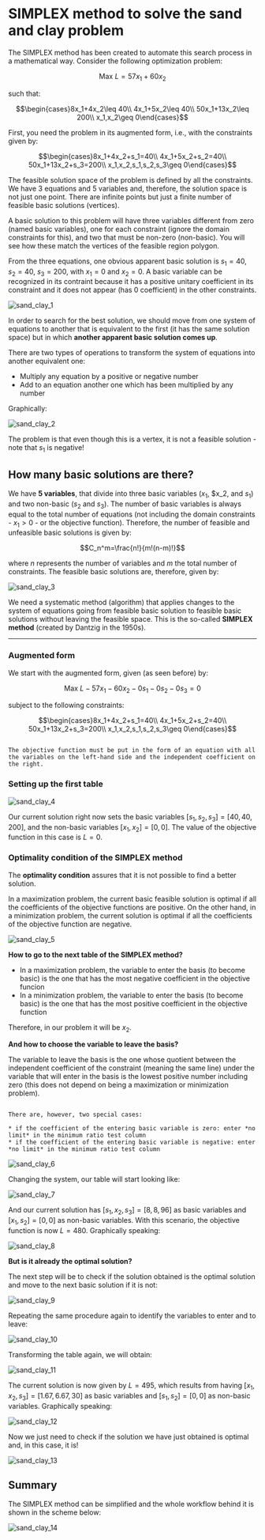 # SIMPLEX method to solve the sand and clay problem

The SIMPLEX method has been created to automate this search process in a mathematical way. Consider the following optimization problem:

$$\text{Max }L=57x_1+60x_2$$

such that:

$$\begin{cases}8x_1+4x_2\leq 40\\ 4x_1+5x_2\leq 40\\ 50x_1+13x_2\leq 200\\ x_1,x_2\geq 0\end{cases}$$

First, you need the problem in its augmented form, i.e., with the constraints given by:

$$\begin{cases}8x_1+4x_2+s_1=40\\ 4x_1+5x_2+s_2=40\\ 50x_1+13x_2+s_3=200\\ x_1,x_2,s_1,s_2,s_3\geq 0\end{cases}$$

The feasible solution space of the problem is defined by all the constraints. We have 3 equations and 5 variables and, therefore, the solution space is not just one point. There are infinite points but just a finite number of feasible basic solutions (vertices).

A basic solution to this problem will have three variables different from zero (named basic variables), one for each constraint (ignore the domain constraints for this), and two that must be non-zero (non-basic). You will see how these match the vertices of the feasible region polygon.

From the three equations, one obvious apparent basic solution is $s_1=40$, $s_2=40$, $s_3=200$, with $x_1=0$ and $x_2=0$. A basic variable can be recognized in its contraint because it has a positive unitary coefficient in its constraint and it does not appear (has 0 coefficient) in the other constraints.

![sand_clay_1](./figs/sand_clay_1.png)

In order to search for the best solution, we should move from one system of equations to another that is equivalent to the first (it has the same solution space) but in which **another apparent basic solution comes up**.

There are two types of operations to transform the system of equations into another equivalent one:

* Multiply any equation by a positive or negative number
* Add to an equation another one which has been multiplied by any number

Graphically:

![sand_clay_2](./figs/sand_clay_2.png)

The problem is that even though this is a vertex, it is not a feasible solution - note that $s_1$ is negative!

## How many basic solutions are there?

We have **5 variables**, that divide into three basic variables ($x_1$, $x_2, and $s_1$) and two non-basic ($s_2$ and $s_3$). The number of basic variables is always equal to the total number of equations (not including the domain constraints - $x_1>0$ - or the objective function). Therefore, the number of feasible and unfeasible basic solutions is given by:

$$C_n^m=\frac{n!}{m!(n-m)!}$$

where $n$ represents the number of variables and $m$ the total number of constraints. The feasible basic solutions are, therefore, given by:

![sand_clay_3](./figs/sand_clay_3.png)

We need a systematic method (algorithm) that applies changes to the system of equations going from feasible basic solution to feasible basic solutions without leaving the feasible space. This is the so-called **SIMPLEX method** (created by Dantzig in the 1950s).

---

### Augmented form

We start with the augmented form, given (as seen before) by:

$$\text{Max }L-57x_1-60x_2-0s_1-0s_2-0s_3=0$$

subject to the following constraints:

$$\begin{cases}8x_1+4x_2+s_1=40\\ 4x_1+5x_2+s_2=40\\ 50x_1+13x_2+s_3=200\\ x_1,x_2,s_1,s_2,s_3\geq 0\end{cases}$$

```{note}

The objective function must be put in the form of an equation with all the variables on the left-hand side and the independent coefficient on the right.

```

### Setting up the first table

![sand_clay_4](./figs/sand_clay_4.png)

Our current solution right now sets the basic variables $[s_1,s_2,s_3]=[40,40,200]$, and the non-basic variables $[x_1,x_2]=[0,0]$. The value of the objective function in this case is $L=0$.

### Optimality condition of the SIMPLEX method

The **optimality condition** assures that it is not possible to find a better solution.

In a maximization problem, the current basic feasible solution is optimal if all the coefficients of the objective functions are positive. On the other hand, in a minimization problem, the current solution is optimal if all the coefficients of the objective function are negative.

![sand_clay_5](./figs/sand_clay_5.png)

**How to go to the next table of the SIMPLEX method?**

* In a maximization problem, the variable to enter the basis (to become basic) is the one that has the most negative coefficient in the objective funcion
* In a minimization problem, the variable to enter the basis (to become basic) is the one that has the most positive coefficient in the objective function

Therefore, in our problem it will be $x_2$.

**And how to choose the variable to leave the basis?**

The variable to leave the basis is the one whose quotient between the independent coefficient of the constraint (meaning the same line) under the variable that will enter in the basis is the lowest positive number including zero (this does not depend on being a maximization or minimization problem).

```{note}

There are, however, two special cases:

* if the coefficient of the entering basic variable is zero: enter *no limit* in the minimum ratio test column
* if the coefficient of the entering basic variable is negative: enter *no limit* in the minimum ratio test column

```
![sand_clay_6](./figs/sand_clay_6.png)

Changing the system, our table will start looking like:

![sand_clay_7](./figs/sand_clay_7.png)

And our current solution has $[s_1,x_2,s_3]=[8,8,96]$ as basic variables and $[x_1,s_2]=[0,0]$ as non-basic variables. With this scenario, the objective function is now $L=480$. Graphically speaking:

![sand_clay_8](./figs/sand_clay_8.png)

**But is it already the optimal solution?**

The next step will be to check if the solution obtained is the optimal solution and move to the next basic solution if it is not:

![sand_clay_9](./figs/sand_clay_9.png)

Repeating the same procedure again to identify the variables to enter and to leave:

![sand_clay_10](./figs/sand_clay_10.png)

Transforming the table again, we will obtain:

![sand_clay_11](./figs/sand_clay_11.png)

The current solution is now given by $L=495$, which results from having $[x_1,x_2,s_3]=[1.67,6.67,30]$ as basic variables and $[s_1,s_2]=[0,0]$ as non-basic variables. Graphically speaking:

![sand_clay_12](./figs/sand_clay_12.png)

Now we just need to check if the solution we have just obtained is optimal and, in this case, it is!

![sand_clay_13](./figs/sand_clay_13.png)

## Summary

The SIMPLEX method can be simplified and the whole workflow behind it is shown in the scheme below:

![sand_clay_14](./figs/sand_clay_14.png)